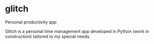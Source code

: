 # glitch
Personal productivity app

Glitch is a personal time management app developed in Python (work in construction) tailored to my special needs.

